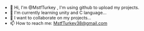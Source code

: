 - 👋 Hi, I'm @MstfTurkey , I'm using github to upload my projects.
- 🌱 I'm currently learning unity and C language...
- 💞️ I want to collaborate on my projects...
- 📫 How to reach me: MstfTurkey38@gmail.com
